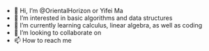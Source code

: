 - 👋 Hi, I’m @OrientalHorizon or Yifei Ma
- 👀 I’m interested in basic algorithms and data structures
- 🌱 I’m currently learning calculus, linear algebra, as well as coding
- 💞️ I’m looking to collaborate on 
- 📫 How to reach me 

<!---
OrientalHorizon/OrientalHorizon is a ✨ special ✨ repository because its `README.md` (this file) appears on your GitHub profile.
You can click the Preview link to take a look at your changes.
--->
